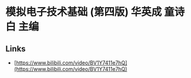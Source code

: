 # 模拟电子技术基础 (第四版) 华英成 童诗白 主编



## Links

- [https://www.bilibili.com/video/BV1Y7411e7hQ](https://www.bilibili.com/video/BV1Y7411e7hQ)